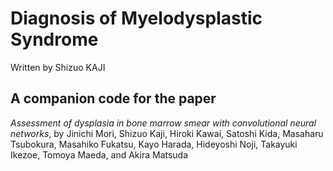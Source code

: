 Diagnosis of Myelodysplastic Syndrome
=============
Written by Shizuo KAJI


A companion code for the paper
- 
*Assessment of dysplasia in bone marrow smear with convolutional neural networks*,
by Jinichi Mori, Shizuo Kaji, Hiroki Kawai, Satoshi Kida, Masaharu Tsubokura, Masahiko Fukatsu, Kayo Harada, Hideyoshi Noji, Takayuki Ikezoe, Tomoya Maeda, and Akira Matsuda

